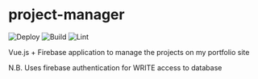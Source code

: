 # project-manager
![Deploy](https://github.com/woodRock/vue-project-manager/workflows/Deploy/badge.svg)
![Build](https://github.com/woodRock/vue-project-manager/workflows/Build/badge.svg)
![Lint](https://github.com/woodRock/vue-project-manager/workflows/Lint/badge.svg)

Vue.js + Firebase application to manage the projects on my portfolio site

N.B. Uses firebase authentication for WRITE access to database
